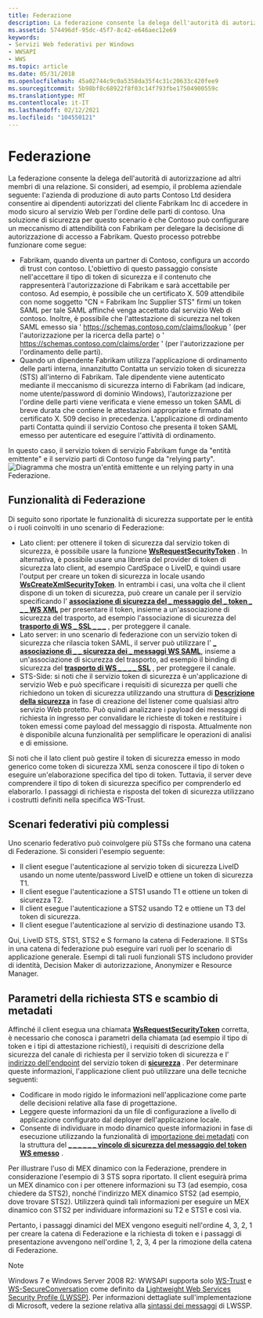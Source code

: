 ```yaml
---
title: Federazione
description: La federazione consente la delega dell'autorità di autorizzazione ad altri membri di una relazione.
ms.assetid: 574496df-95dc-45f7-8c42-e646aec12e69
keywords:
- Servizi Web federativi per Windows
- WWSAPI
- WWS
ms.topic: article
ms.date: 05/31/2018
ms.openlocfilehash: 45a02744c9c0a5358da35f4c31c20633c420fee9
ms.sourcegitcommit: 5b98bf8c68922f8f03c14f793fbe17504900559c
ms.translationtype: MT
ms.contentlocale: it-IT
ms.lasthandoff: 02/12/2021
ms.locfileid: "104550121"
---
```

# <a name="federation"></a>Federazione

La federazione consente la delega dell'autorità di autorizzazione ad altri membri di una relazione. Si consideri, ad esempio, il problema aziendale seguente: l'azienda di produzione di auto parts Contoso Ltd desidera consentire ai dipendenti autorizzati del cliente Fabrikam Inc di accedere in modo sicuro al servizio Web per l'ordine delle parti di contoso. Una soluzione di sicurezza per questo scenario è che Contoso può configurare un meccanismo di attendibilità con Fabrikam per delegare la decisione di autorizzazione di accesso a Fabrikam. Questo processo potrebbe funzionare come segue:

-   Fabrikam, quando diventa un partner di Contoso, configura un accordo di trust con contoso. L'obiettivo di questo passaggio consiste nell'accettare il tipo di token di sicurezza e il contenuto che rappresenterà l'autorizzazione di Fabrikam e sarà accettabile per contoso. Ad esempio, è possibile che un certificato X. 509 attendibile con nome soggetto "CN = Fabrikam Inc Supplier STS" firmi un token SAML per tale SAML affinché venga accettato dal servizio Web di contoso. Inoltre, è possibile che l'attestazione di sicurezza nel token SAML emesso sia ' https://schemas.contoso.com/claims/lookup ' (per l'autorizzazione per la ricerca della parte) o ' https://schemas.contoso.com/claims/order ' (per l'autorizzazione per l'ordinamento delle parti).
-   Quando un dipendente Fabrikam utilizza l'applicazione di ordinamento delle parti interna, innanzitutto Contatta un servizio token di sicurezza (STS) all'interno di Fabrikam. Tale dipendente viene autenticato mediante il meccanismo di sicurezza interno di Fabrikam (ad indicare, nome utente/password di dominio Windows), l'autorizzazione per l'ordine delle parti viene verificata e viene emesso un token SAML di breve durata che contiene le attestazioni appropriate e firmato dal certificato X. 509 deciso in precedenza. L'applicazione di ordinamento parti Contatta quindi il servizio Contoso che presenta il token SAML emesso per autenticare ed eseguire l'attività di ordinamento.

In questo caso, il servizio token di servizio Fabrikam funge da "entità emittente" e il servizio parti di Contoso funge da "relying party". ![Diagramma che mostra un'entità emittente e un relying party in una Federazione.](images/stsmodel.png)

## <a name="federation-features"></a>Funzionalità di Federazione

Di seguito sono riportate le funzionalità di sicurezza supportate per le entità o i ruoli coinvolti in uno scenario di Federazione:

-   Lato client: per ottenere il token di sicurezza dal servizio token di sicurezza, è possibile usare la funzione [**WsRequestSecurityToken**](/windows/desktop/api/WebServices/nf-webservices-wsrequestsecuritytoken) . In alternativa, è possibile usare una libreria del provider di token di sicurezza lato client, ad esempio CardSpace o LiveID, e quindi usare l'output per creare un token di sicurezza in locale usando [**WsCreateXmlSecurityToken**](/windows/desktop/api/WebServices/nf-webservices-wscreatexmlsecuritytoken). In entrambi i casi, una volta che il client dispone di un token di sicurezza, può creare un canale per il servizio specificando l' [**associazione di sicurezza del \_ messaggio del \_ token \_ \_ \_ WS XML**](/windows/desktop/api/WebServices/ns-webservices-ws_xml_token_message_security_binding) per presentare il token, insieme a un'associazione di sicurezza del trasporto, ad esempio l'associazione di sicurezza del [**trasporto di WS \_ SSL \_ \_ \_**](/windows/desktop/api/WebServices/ns-webservices-ws_ssl_transport_security_binding) , per proteggere il canale.
-   Lato server: in uno scenario di federazione con un servizio token di sicurezza che rilascia token SAML, il server può utilizzare l' [**\_ associazione di \_ \_ sicurezza dei \_ messaggi WS SAML**](/windows/desktop/api/WebServices/ns-webservices-ws_saml_message_security_binding), insieme a un'associazione di sicurezza del trasporto, ad esempio il binding di sicurezza del [**trasporto di WS \_ \_ \_ \_ SSL**](/windows/desktop/api/WebServices/ns-webservices-ws_ssl_transport_security_binding) , per proteggere il canale.
-   STS-Side: si noti che il servizio token di sicurezza è un'applicazione di servizio Web e può specificare i requisiti di sicurezza per quelli che richiedono un token di sicurezza utilizzando una struttura di [**Descrizione della sicurezza**](/windows/desktop/api/WebServices/ns-webservices-ws_security_description) in fase di creazione del listener come qualsiasi altro servizio Web protetto. Può quindi analizzare i payload dei messaggi di richiesta in ingresso per convalidare le richieste di token e restituire i token emessi come payload del messaggio di risposta. Attualmente non è disponibile alcuna funzionalità per semplificare le operazioni di analisi e di emissione.

Si noti che il lato client può gestire il token di sicurezza emesso in modo generico come token di sicurezza XML senza conoscere il tipo di token o eseguire un'elaborazione specifica del tipo di token. Tuttavia, il server deve comprendere il tipo di token di sicurezza specifico per comprenderlo ed elaborarlo. I passaggi di richiesta e risposta del token di sicurezza utilizzano i costrutti definiti nella specifica WS-Trust.

## <a name="more-complex-federation-scenarios"></a>Scenari federativi più complessi

Uno scenario federativo può coinvolgere più STSs che formano una catena di Federazione. Si consideri l'esempio seguente:

-   Il client esegue l'autenticazione al servizio token di sicurezza LiveID usando un nome utente/password LiveID e ottiene un token di sicurezza T1.
-   Il client esegue l'autenticazione a STS1 usando T1 e ottiene un token di sicurezza T2.
-   Il client esegue l'autenticazione a STS2 usando T2 e ottiene un T3 del token di sicurezza.
-   Il client esegue l'autenticazione al servizio di destinazione usando T3.

Qui, LiveID STS, STS1, STS2 e S formano la catena di Federazione. Il STSs in una catena di federazione può eseguire vari ruoli per lo scenario di applicazione generale. Esempi di tali ruoli funzionali STS includono provider di identità, Decision Maker di autorizzazione, Anonymizer e Resource Manager.

## <a name="sts-request-parameters-and-metadata-exchange"></a>Parametri della richiesta STS e scambio di metadati

Affinché il client esegua una chiamata [**WsRequestSecurityToken**](/windows/desktop/api/WebServices/nf-webservices-wsrequestsecuritytoken) corretta, è necessario che conosca i parametri della chiamata (ad esempio il tipo di token e i tipi di attestazione richiesti), i requisiti di descrizione della sicurezza del canale di richiesta per il servizio token di sicurezza e l' [indirizzo dell'endpoint](endpoint-address.md) del servizio token di [**sicurezza**](/windows/desktop/api/WebServices/ns-webservices-ws_security_description) . Per determinare queste informazioni, l'applicazione client può utilizzare una delle tecniche seguenti:

-   Codificare in modo rigido le informazioni nell'applicazione come parte delle decisioni relative alla fase di progettazione.
-   Leggere queste informazioni da un file di configurazione a livello di applicazione configurato dal deployer dell'applicazione locale.
-   Consente di individuare in modo dinamico queste informazioni in fase di esecuzione utilizzando la funzionalità di [importazione dei metadati](metadata-import.md) con la struttura del [**\_ \_ \_ \_ \_ \_ vincolo di sicurezza del messaggio del token WS emesso**](/windows/desktop/api/WebServices/ns-webservices-ws_issued_token_message_security_binding_constraint) .

Per illustrare l'uso di MEX dinamico con la Federazione, prendere in considerazione l'esempio di 3 STS sopra riportato. Il client eseguirà prima un MEX dinamico con i per ottenere informazioni su T3 (ad esempio, cosa chiedere da STS2), nonché l'indirizzo MEX dinamico STS2 (ad esempio, dove trovare STS2). Utilizzerà quindi tali informazioni per eseguire un MEX dinamico con STS2 per individuare informazioni su T2 e STS1 e così via.

Pertanto, i passaggi dinamici del MEX vengono eseguiti nell'ordine 4, 3, 2, 1 per creare la catena di Federazione e la richiesta di token e i passaggi di presentazione avvengono nell'ordine 1, 2, 3, 4 per la rimozione della catena di Federazione.

> [!Note]  
> Windows 7 e Windows Server 2008 R2: WWSAPI supporta solo [WS-Trust](https://specs.xmlsoap.org/ws/2005/02/trust/WS-Trust.pdf) e [WS-SecureConversation](https://specs.xmlsoap.org/ws/2005/02/sc/WS-SecureConversation.pdf) come definito da [Lightweight Web Services Security Profile (LWSSP)](/openspecs/windows_protocols/ms-lwssp/376af2f8-f4fe-4577-bfd5-370ac12cac2e). Per informazioni dettagliate sull'implementazione di Microsoft, vedere la sezione relativa alla [sintassi dei messaggi](/openspecs/windows_protocols/ms-lwssp/d4f0f509-e14a-47b5-81e8-ade06a51d1ed) di LWSSP.

 

 

 